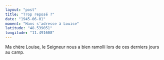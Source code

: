 ```yaml
---
layout: "post"
title: "Trop reposé ?"
date: "1945-06-01"
moment: "Hans s'adresse à Louise"
latitude: "48.539051"
longitude: "11.491608"
---
```


Ma chère Louise, le Seigneur nous a bien ramolli lors de ces derniers jours au camp.


<div class="histoire"></div>

<div class="commentaire"></div>